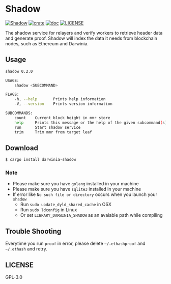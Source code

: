 # Shadow

[![Shadow][workflow-badge]][github]
[![crate](https://img.shields.io/crates/v/darwinia-shadow.svg)](https://crates.io/crates/elvis)
[![doc](https://img.shields.io/badge/current-docs-brightgreen.svg)](https://docs.rs/darwinia_shadow/)
[![LICENSE](https://img.shields.io/crates/l/darwinia-shadow.svg)](https://choosealicense.com/licenses/gpl-3.0/)

The shadow service for relayers and verify workers to retrieve header data and generate proof. Shadow will index the data it needs from blockchain nodes, such as Ethereum and Darwinia.

## Usage

```sh
shadow 0.2.0

USAGE:
    shadow <SUBCOMMAND>

FLAGS:
    -h, --help       Prints help information
    -V, --version    Prints version information

SUBCOMMANDS:
    count    Current block height in mmr store
    help     Prints this message or the help of the given subcommand(s)
    run      Start shadow service
    trim     Trim mmr from target leaf
```

## Download

```sh
$ cargo install darwinia-shadow
```

### Note

+ Please make sure you have `golang` installed in your machine
+ Please make sure you have `sqlite3` installed in your machine
+ If error like `No such file or directory` occurs when you launch your `shadow`
  + Run `sudo update_dyld_shared_cache` in OSX
  + Run `sudo ldconfig` in Linux
  + Or set `LIBRARY_DARWINIA_SHADOW` as an avaiable path while compiling


## Trouble Shooting

Everytime you run `proof` in error, please delete `~/.ethashproof` and `~/.ethash` 
and retry.

## LICENSE

GPL-3.0


[github]: https://github.com/darwinia-network/shadow
[workflow-badge]: https://github.com/darwinia-network/shadow/workflows/shadow/badge.svg
